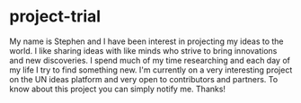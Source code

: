 # project-trial
My name is Stephen and I have been interest in projecting my ideas to the world. I like sharing ideas with like minds who strive to bring innovations and new discoveries.
I spend much of my time researching and each day of my life I try to find something new.
I'm currently on a very interesting project on the UN ideas platform and very open to contributors and partners.
To know about this project you can simply notify me.
Thanks!
